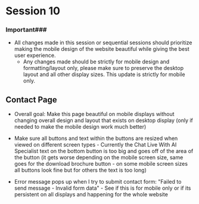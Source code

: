 # Session 10 #
### Important###
- All changes made in this session or sequential sessions should prioritize making the mobile design of the website beautiful while giving the best user experience.
   - Any changes made should be strictly for mobile design and formatting/layout only, please make sure to preserve the desktop layout and all other display sizes. This update is strictly for mobile only.


## Contact Page ##

- Overall goal: Make this page beautiful on mobile displays without changing overall design and layout that exists on desktop display (only if needed to make the mobile design work much better)

- Make sure all buttons and text within the buttons are resized when viewed on different screen types - Currently the Chat Live With AI Specialist text on the bottom button is too big and goes off of the area of the button (it gets worse depending on the mobile screen size, same goes for the download brochure button - on some mobile screen sizes all buttons look fine but for others the text is too long)

- Error message pops up when I try to submit contact form: "Failed to send message - Invalid form data" - See if this is for mobile only or if its persistent on all displays and happening for the whole website